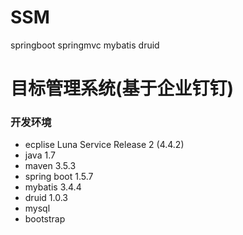 # SSM
springboot springmvc mybatis druid
# 目标管理系统(基于企业钉钉)

### 开发环境
- ecplise Luna Service Release 2 (4.4.2)
- java 1.7
- maven 3.5.3
- spring boot 1.5.7
- mybatis 3.4.4
- druid  1.0.3
- mysql 
- bootstrap
